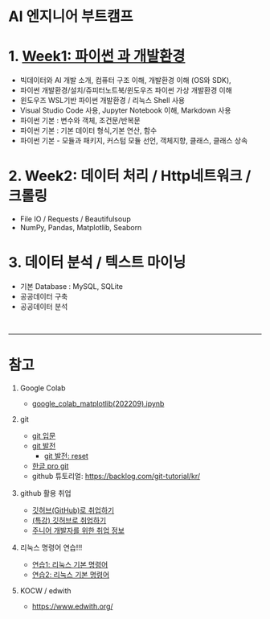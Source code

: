 # AI 엔지니어 부트캠프


# 1. [Week1: 파이썬 과 개발환경](week1.md)

- 빅데이터와 AI 개발 소개, 컴퓨터 구조 이해, 개발환경 이해 (OS와 SDK), 
- 파이썬 개발환경/설치/쥬피터노트북/윈도우즈 파이썬 가상 개발환경 이해
- 윈도우즈 WSL기반 파이썬 개발환경 / 리눅스 Shell 사용
- Visual Studio Code 사용, Jupyter Notebook 이해, Markdown 사용
- 파이썬 기본 : 변수와 객체, 조건문/반복문
- 파이썬 기본 : 기본 데이터 형식,기본 연산, 함수
- 파이썬 기본 - 모듈과 패키지, 커스텀 모듈 선언, 객체지향, 클래스, 클래스 상속

# 2. Week2: 데이터 처리 / Http네트워크 / 크롤링

- File IO / Requests / Beautifulsoup
- NumPy, Pandas, Matplotlib, Seaborn

# 3. 데이터 분석 / 텍스트 마이닝

- 기본 Database : MySQL, SQLite
- 공공데이터 구축
- 공공데이터 분석


<br>

---

# 참고

1. Google Colab
   - [google_colab_matplotlib(202209).ipynb](notebooks/google_colab_matplotlib(202209).ipynb)

2. git
    - [git 입문](https://backlog.com/git-tutorial/kr/intro/intro1_1.html)
    - [git 발전](https://backlog.com/git-tutorial/kr/stepup/stepup1_1.html)
      - [git 발전: reset](https://backlog.com/git-tutorial/kr/stepup/stepup7_3.html)
    - [한글 pro git](https://git-scm.com/book/ko/v2)
    - github 튜토리얼: https://backlog.com/git-tutorial/kr/


3. github 활용 취업
 
    - [깃허브(GitHub)로 취업하기](https://sujinlee.me/professional-github/)
    - [(특강) 깃허브로 취업하기](https://dataitgirls2.github.io/tutorial/Tutorial_180803_GettingJobGithub.html)
    - [주니어 개발자를 위한 취업 정보](https://github.com/jojoldu/junior-recruit-scheduler)


4. 리눅스 명령어 연습!!!

    - [연습1: 리눅스 기본 명령어](https://itholic.github.io/linux-basic-command/)
    - [연습2: 리눅스 기본 명령어](https://jhnyang.tistory.com/13)

5. KOCW / edwith
    - https://www.edwith.org/

